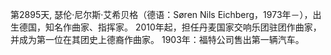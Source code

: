 第2895天, 瑟伦·尼尔斯·艾希贝格（德语：Søren Nils Eichberg，1973年－），出生德国，知名作曲家、指挥家。 2010年起，担任丹麦国家交响乐团驻团作曲家，并成为第一位在其团史上德裔作曲家。
1903年：福特公司售出第一辆汽车。
